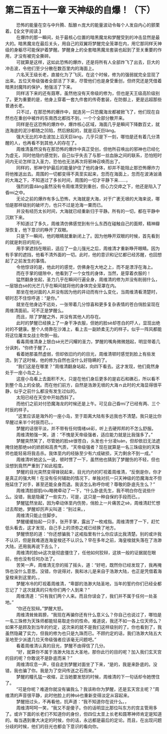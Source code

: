 <h1>第二百五十一章 天神级的自爆！（下）</h1>
<div id="content">&nbsp&nbsp&nbsp&nbsp&nbsp&nbsp&nbsp&nbsp
 恐怖的能量在空与中升腾、酝酿ｎ庞大的能量波动令每个人发自内心的颤栗着。【全文字阅读.】
 <br/>&nbsp&nbsp&nbsp&nbsp&nbsp&nbsp&nbsp&nbsp
 在爆炸的那一瞬间，处于最核心位置的暗黑魔龙和梦醒受到的冲击显然是最大的。暗黑魔龙在最后关头，用自己的双翼将梦醒完全笼罩在内，用它那同样天神级的身躯尽可能保护着梦醒。梦醒身上的全套暗黑魔龙套装也起到了至关重要的作用，才没有被完全撕碎。
 <br/>&nbsp&nbsp&nbsp&nbsp&nbsp&nbsp&nbsp&nbsp
 可就算是这样，这如此恐怖的爆炸，还是将所有人全部炸飞了出去，巨大的冲击波，令他们至少分散在数百里内的海面上。
 <br/>&nbsp&nbsp&nbsp&nbsp&nbsp&nbsp&nbsp&nbsp
 六名天王级长老，直接化为了飞灰。在这个时候，修为的强弱就完全显现了出来。五位天帝级强者全部活了下来，尽管他们也是身受重创，但终究还是凭借着暗黑封魔阵的保护，勉强活了下来。
 <br/>&nbsp&nbsp&nbsp&nbsp&nbsp&nbsp&nbsp&nbsp
 同样活下来的还有聂寒，虽然他没有天帝级的修为，但也是天王级高阶级别了。更为重要的是，他身上穿着一套九件套的传奇套装，在防御上，更是远超那些普通长老。
 <br/>&nbsp&nbsp&nbsp&nbsp&nbsp&nbsp&nbsp&nbsp
 只不过，在那恐怖的爆炸中，就连另一只恐魔海龙都被掀飞了，他们现在自然也在重创中被炸的东南西北都找不到，一个个全部分散开来。
 <br/>&nbsp&nbsp&nbsp&nbsp&nbsp&nbsp&nbsp&nbsp
 同样是在这恐怖的爆炸中，爆炸核心区域，海面几乎是瞬间下降数百丈，就连海底的泥沙都随之凹陷，然后掀起的，就是滔天巨làng。
 <br/>&nbsp&nbsp&nbsp&nbsp&nbsp&nbsp&nbsp&nbsp
 强大无比的冲击波加上滔天巨làng，几乎只是下一刻，哪怕是还有着几分清醒的人，也再看不到其他人的存在了。
 <br/>&nbsp&nbsp&nbsp&nbsp&nbsp&nbsp&nbsp&nbsp
 周维清虽然没有在那恐怖的爆炸中真正受创，但他所召唤出的邪神也已经化为虚无，同时他隐约感觉到，自己似乎失去了与那一丝血脉之间的联系，恐怕短时间内无论怎样注入圣力，恐怕也无法再次将邪神召唤而出了。
 <br/>&nbsp&nbsp&nbsp&nbsp&nbsp&nbsp&nbsp&nbsp
 同样的，邪神守护最后的能量护住了他的身体，却并不能阻止那恐怖爆炸力将他推送出去。周围的一切都变得不真垩实起来，忽而在海面上，忽而在波涛汹涌的大海之下，不知道过了多长时间，周围的一切才平静下来……，
 <br/>&nbsp&nbsp&nbsp&nbsp&nbsp&nbsp&nbsp&nbsp
 强烈的震dàng虽然没有令周维清受到重创，但心力交瘁之下，他还是陷入了昏mí之中。
 <br/>&nbsp&nbsp&nbsp&nbsp&nbsp&nbsp&nbsp&nbsp
 无论之前的爆炸有多么恐怖，大海就是大海，对于广袤无垠的大海来说，哪怕是那样级别的破坏力，也只不过是沧海一粟而已。
 <br/>&nbsp&nbsp&nbsp&nbsp&nbsp&nbsp&nbsp&nbsp
 并没有经历太长时间，大海就已经重新归于平静。所有的一切，都在平静中沉默下来。
 <br/>&nbsp&nbsp&nbsp&nbsp&nbsp&nbsp&nbsp&nbsp
 不知道过了多久，周维清仿佛感觉到有什么东西在碰触自己的面颊，精神瓣渐恢复，他下意识的睁开了双眼。
 <br/>&nbsp&nbsp&nbsp&nbsp&nbsp&nbsp&nbsp&nbsp
 只是下一瞬间，他的眼睛就重新闭上了。因为他睁开双眼的时候，首先看到的就是刺目的阳光。
 <br/>&nbsp&nbsp&nbsp&nbsp&nbsp&nbsp&nbsp&nbsp
 用手掌遮挡在眼前，适应了一会儿强光之后，周维清才重新睁开眼睛。因为有手掌的遮挡，他看不清外面的一切。此时，他的意识和记忆都已经苏醒，也回想起了之前发生的事情。
 <br/>&nbsp&nbsp&nbsp&nbsp&nbsp&nbsp&nbsp&nbsp
 令他惊讶的是，他此时的感觉，仿佛身在大地之上，而不是漂浮在海上。
 <br/>&nbsp&nbsp&nbsp&nbsp&nbsp&nbsp&nbsp&nbsp
 而在手掌的缝隙中，他看到了一个女性的身体，当然，是穿着衣服的！
 <br/>&nbsp&nbsp&nbsp&nbsp&nbsp&nbsp&nbsp&nbsp
 猛然翻身坐起，圣力几乎在瞬间行遍全身，周维清的修为并没有削弱什么，一层银白sè的光芒几乎在瞬间就将他的身体完全笼罩在内。
 <br/>&nbsp&nbsp&nbsp&nbsp&nbsp&nbsp&nbsp&nbsp
 那坐在他对面的人并没有因为他的井动而有什么变化，当周维清看清楚时，顿时忍不住惊呼道：“是你。”
 <br/>&nbsp&nbsp&nbsp&nbsp&nbsp&nbsp&nbsp&nbsp
 就坐在他身边不远处，一张带着几分惊喜和更多复杂表情的苍白俏脸呈现在周维清面前。可不正是梦醒么。
 <br/>&nbsp&nbsp&nbsp&nbsp&nbsp&nbsp&nbsp&nbsp
 而且，除了梦醒之外，并没有其他人的存在。
 <br/>&nbsp&nbsp&nbsp&nbsp&nbsp&nbsp&nbsp&nbsp
 此时的梦醒已经换上了一身干净衣服，但她的脸sè却苍白的吓人，显现出绝对的不健康。整个人倚靠在沙滩上，看上去一副娇柔无力的样子。似乎一阵风都能将这位屠龙女战士吹倒一般。
 <br/>&nbsp&nbsp&nbsp&nbsp&nbsp&nbsp&nbsp&nbsp
 看毒周维清身上银白sè光芒闪耀的圣力，梦醒的嘴角微微翘起，明显带着几分讽刺，“你终于醒了。，
 <br/>&nbsp&nbsp&nbsp&nbsp&nbsp&nbsp&nbsp&nbsp
 看着她那虽然虚弱，但却依旧灼灼的目光，周维清顿时感觉到脸上有些发烫。到了这时候，他的修为自然也没什么好隐瞒的了。
 <br/>&nbsp&nbsp&nbsp&nbsp&nbsp&nbsp&nbsp&nbsp
 “我们这是在哪里？”周维清翻身站起，向四下看去。这才发现，他们竟然身处于一座小岛之上。
 <br/>&nbsp&nbsp&nbsp&nbsp&nbsp&nbsp&nbsp&nbsp
 这座小岛看上去面积不大，只是在他们身后更多的是岩石和礁石，所以看不到整个岛上的全貌。而在他们前方，自然是浩渺无垠的大海ｎ此时的犬海显得很平静，似乎之前什么都没有发生过似的。
 <br/>&nbsp&nbsp&nbsp&nbsp&nbsp&nbsp&nbsp&nbsp
 太阳已经在天空中开始西斜了。
 <br/>&nbsp&nbsp&nbsp&nbsp&nbsp&nbsp&nbsp&nbsp
 而他们之前对付恐魔海龙的时候还是上午。可见自己昏mí了已经有两、三个时辰的样子。
 <br/>&nbsp&nbsp&nbsp&nbsp&nbsp&nbsp&nbsp&nbsp
 “这里应该是海外的一座小岛，至于距离大陆有多远我也不清楚。我只是比你早醒过来半个时辰而已。，
 <br/>&nbsp&nbsp&nbsp&nbsp&nbsp&nbsp&nbsp&nbsp
 梦醒的话很平淡，并不带有任何情绪sè彩，听上去硬邦邦的不怎么舒服。
 <br/>&nbsp&nbsp&nbsp&nbsp&nbsp&nbsp&nbsp&nbsp
 周维清勉强一笑，道：“不愧是天帝级强者，适应能力就是比我强多了。”
 <br/>&nbsp&nbsp&nbsp&nbsp&nbsp&nbsp&nbsp&nbsp
 梦醒突然笑了，尽管她的脸sè很苍白，头发也十分凌luàn，但却依旧无法遮掩住她那绝sè的娇颜和高贵气质，“天帝级强者？现在就算是一名三珠级别的天珠师也能轻易将我击杀。我体垩内的经脉至少有六成破损，天力剩余不到一成。”
 <br/>&nbsp&nbsp&nbsp&nbsp&nbsp&nbsp&nbsp&nbsp
 周维清听她这么一说，顿时愣了一下，虽然他也猜到了梦醒伤的不轻，但也没想到竟然严重到了如此程度。
 <br/>&nbsp&nbsp&nbsp&nbsp&nbsp&nbsp&nbsp&nbsp
 梦醒的目光突然变得锋锐起来，目光灼灼的盯视着周维清，“反倒是你，你才是真正的强大啊！在没有任何辅助的情况下，单独对抗一只天神级的恐魔海龙不但拖延住了对手，甚至还能全身而退。我该怎么称呼你呢？尊敬的卧底先生么？”
 <br/>&nbsp&nbsp&nbsp&nbsp&nbsp&nbsp&nbsp&nbsp
 周维清脸部肌ròu略微牵动了一下，“什么卧底先生，我不明白你在说些什么。没错，我是隐藏了一些实力，可是，这只是一种自保的手段而已。，
 <br/>&nbsp&nbsp&nbsp&nbsp&nbsp&nbsp&nbsp&nbsp
 梦醒猛然坐起，因为牵动体垩内伤势，俏脸上一片痛苦之sè，周维清赶忙想过去帮她，梦醒却厉声尖叫道：“别过来。，
 <br/>&nbsp&nbsp&nbsp&nbsp&nbsp&nbsp&nbsp&nbsp
 周维清只能止住脚步。
 <br/>&nbsp&nbsp&nbsp&nbsp&nbsp&nbsp&nbsp&nbsp
 梦醒缓缓抬起一只手，张开手掌，露出了一枚戒指。周维清愣了一下，赶忙低头看去，这才发现，自己手上的须弥之戒已经换了地方。
 <br/>&nbsp&nbsp&nbsp&nbsp&nbsp&nbsp&nbsp&nbsp
 梦醒愤怒的道：“你还想骗我？这戒指里有什么你应该比我清楚。别的或许我不认识，但是我难道连海皇梭还不认识么？早在多年之前，海皇梭就失落在了浩渺大陆，还用我再说下去么？，
 <br/>&nbsp&nbsp&nbsp&nbsp&nbsp&nbsp&nbsp&nbsp
 周维清的脸sè这次是彻底僵住了，任他如何狡辩，这铁一般的证据就在眼前，他也没有任何办法了。
 <br/>&nbsp&nbsp&nbsp&nbsp&nbsp&nbsp&nbsp&nbsp
 苦笑一声，周维清无奈的摇了摇头，道：“好吧，既然你已经发现了，我再掩饰也没什么意思。没错，你说得对，我和冰儿是来自于浩渺大陆，也正是凭借着海皇梭来到这里的。，
 <br/>&nbsp&nbsp&nbsp&nbsp&nbsp&nbsp&nbsp&nbsp
 梦醒冷冷的盯视着周维清，“卑鄙的浩渺大陆圣地，当年的誓约你们已经全都忘记了？这次就真的只有你们两个人到来？”
 <br/>&nbsp&nbsp&nbsp&nbsp&nbsp&nbsp&nbsp&nbsp
 周维清道：“只有我们两个人来。而且你误会了，我们并不属于任何一处圣地。”
 <br/>&nbsp&nbsp&nbsp&nbsp&nbsp&nbsp&nbsp&nbsp
 “你还在狡辩。”梦醒大怒。
 <br/>&nbsp&nbsp&nbsp&nbsp&nbsp&nbsp&nbsp&nbsp
 周维清耸耸肩膀，“我现在再骗你还有什么意义么？你自己也说过了，哪怕是一名三珠修为天珠师都能轻易取走你的性命。难道说，我还不如一各上位天师么？如果不是顾及到当年的约定，这次来的就不是我们这样级别的了。你也看到了，我虽然隐藏了实力，但我的修为也只是九珠而已。不顾约定的话，我们浩渺大陆五大圣地至少派遣几位天帝级强者应该毫无问题吧。”
 <br/>&nbsp&nbsp&nbsp&nbsp&nbsp&nbsp&nbsp&nbsp
 看着周维清认真的目光，梦醒不由得信了几分。
 <br/>&nbsp&nbsp&nbsp&nbsp&nbsp&nbsp&nbsp&nbsp
 “好，就算你不属于浩渺大陆五大圣地，那你此行的目的呢？加入我们玄天宫的目的呢？你敢说不是卧底而来？”
 <br/>&nbsp&nbsp&nbsp&nbsp&nbsp&nbsp&nbsp&nbsp
 周维清叹息一声，径自走到梦醒对面坐了下来，“是的，我是来卧底的。没错，我也骗了你。我是为了空间传送之石而来。”
 <br/>&nbsp&nbsp&nbsp&nbsp&nbsp&nbsp&nbsp&nbsp
 梦醒的瞳孔猛一收缩，正当她要发怒的时候，周维清的下一句话却令她愣住了。
 <br/>&nbsp&nbsp&nbsp&nbsp&nbsp&nbsp&nbsp&nbsp
 “可是你呢？难道你就没有骗我么？我该称你为梦醒，还是玄天宫主呢？”周维清的声音很平静，此时他脸上的神sè也重新变得淡定从容起来。
 <br/>&nbsp&nbsp&nbsp&nbsp&nbsp&nbsp&nbsp&nbsp
 梦醒扭过头，不再看他，抗声道：“我不知道你在说什么。，
 <br/>&nbsp&nbsp&nbsp&nbsp&nbsp&nbsp&nbsp&nbsp
 周维清呵呵一笑，“我又不是傻子。你的话明显比那位叫东方的宫主管用多了。或许下面的长老们不知道你的身份，但四位太垩上长老和聂寒神师肯定是知道的。每当遇到重大决定的时候，你的话，永远都是最后的定论。而且，在出现问题分歧的时候，他们的目光也都会下意识的看向你。
 <br/>&nbsp&nbsp&nbsp&nbsp&nbsp&nbsp&nbsp&nbsp
 <br/>&nbsp&nbsp&nbsp&nbsp&nbsp&nbsp&nbsp&nbsp
</div>
